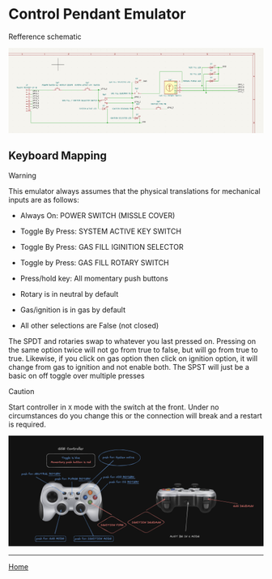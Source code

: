 # Control Pendant Emulator

Refference schematic

![pendant_schematic](../notes/assets/pendant_schematic.png)

## Keyboard Mapping

> [!WARNING]
> This emulator always assumes that the physical translations for mechanical inputs are as follows:
> - Always On: POWER SWITCH (MISSLE COVER)
> - Toggle By Press: SYSTEM ACTIVE KEY SWITCH
> - Toggle By Press: GAS FILL IGINITION SELECTOR
> - Toggle by Press: GAS FILL ROTARY SWITCH 
> - Press/hold key: All momentary push buttons
> 
> - Rotary is in neutral by default
> - Gas/ignition is in gas by default
> - All other selections are False (not closed)
>
> The SPDT and rotaries swap to whatever you last pressed on. Pressing on the same option twice will not go from true to false, but will go from true to true. Likewise, if you click on gas option then click on ignition option, it will change from gas to ignition and not enable both. 
> The SPST will just be a basic on off toggle over multiple presses

> [!CAUTION]
> Start controller in `X` mode with the switch at the front. Under no circumstances do you change this or the connection will break and a restart is required.

![pendant_emulator_mapping](assets/pendant_emulator.png)

---

[Home](../README.md)
